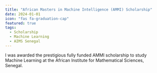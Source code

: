 ```yaml
---
title: "African Masters in Machine Intelligence (AMMI) Scholarship"
date: 2024-01-01
icon: "fas fa-graduation-cap"
featured: true
tags:
  - Scholarship
  - Machine Learning
  - AIMS Senegal
---
```


I was awarded the prestigious fully funded AMMI scholarship to study Machine Learning at the African Institute for Mathematical Sciences, Senegal.